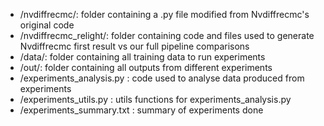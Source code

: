 - /nvdiffrecmc/: folder containing a .py file modified from Nvdiffrecmc's original code
- /nvdiffrecmc_relight/: folder containing code and files used to generate Nvdiffrecmc first result vs our full pipeline comparisons
- /data/: folder containing all training data to run experiments
- /out/: folder containing all outputs from different experiments
- /experiments_analysis.py : code used to analyse data produced from experiments
- /experiments_utils.py : utils functions for  experiments_analysis.py
- /experiments_summary.txt : summary of experiments done